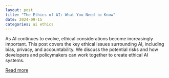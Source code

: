 ```yaml
---
layout: post
title: "The Ethics of AI: What You Need to Know"
date: 2024-09-15
categories: ai ethics
---
```


As AI continues to evolve, ethical considerations become increasingly important. This post covers the key ethical issues surrounding AI, including bias, privacy, and accountability. We discuss the potential risks and how developers and policymakers can work together to create ethical AI systems.

[Read more](#)
